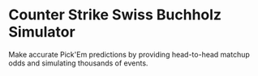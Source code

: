 # Counter Strike Swiss Buchholz Simulator

Make accurate Pick'Em predictions by providing head-to-head matchup odds and simulating thousands of events.
